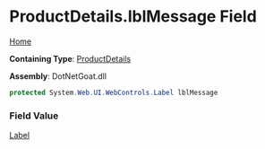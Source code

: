 # ProductDetails\.lblMessage Field

[Home](../../../../../../README.md)

**Containing Type**: [ProductDetails](../README.md)

**Assembly**: DotNetGoat\.dll

```csharp
protected System.Web.UI.WebControls.Label lblMessage
```

### Field Value

[Label](https://docs.microsoft.com/en-us/dotnet/api/system.web.ui.webcontrols.label)

